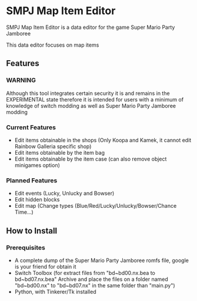 # SMPJ Map Item Editor

SMPJ Map Item Editor is a data editor for the game Super Mario Party Jamboree

This data editor focuses on map items

## Features
### WARNING
Although this tool integrates certain security it is and remains in the EXPERIMENTAL state
therefore it is intended for users with a minimum of knowledge of switch modding as well as Super Mario Party Jamboree modding

### Current Features
- Edit items obtainable in the shops (Only Koopa and Kamek, it cannot edit Rainbow Galleria specific shop)
- Edit items obtainable by the item bag
- Edit items obtainable by the item case (can also remove object minigames option)

### Planned Features
- Edit events (Lucky, Unlucky and Bowser)
- Edit hidden blocks
- Edit map (Change types (Blue/Red/Lucky/Unlucky/Bowser/Chance Time...)

## How to Install
### Prerequisites
- A complete dump of the Super Mario Party Jamboree romfs file, google is your friend for obtain it
- Switch Toolbox (for extract files from "bd\~bd00.nx.bea to bd\~bd07.nx.bea" Archive and place the files on a folder named "bd\~bd00.nx" to "bd\~bd07.nx" in the same folder than "main.py")
- Python, with Tinkerer/Tk installed
